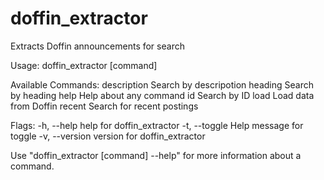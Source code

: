 # doffin_extractor
Extracts Doffin announcements for search

Usage:
  doffin_extractor [command]

Available Commands:
  description Search by descripotion
  heading     Search by heading
  help        Help about any command
  id          Search by ID
  load        Load data from Doffin
  recent      Search for recent postings

Flags:
  -h, --help      help for doffin_extractor
  -t, --toggle    Help message for toggle
  -v, --version   version for doffin_extractor

Use "doffin_extractor [command] --help" for more information about a command.


